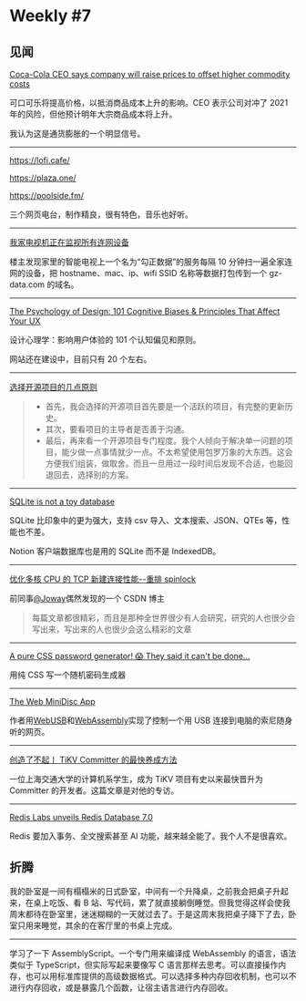# Weekly #7

## 见闻

[Coca-Cola CEO says company will raise prices to offset higher commodity costs](https://www.cnbc.com/2021/04/19/coca-cola-will-raise-prices-to-offset-higher-commodity-costs.html)

可口可乐将提高价格，以抵消商品成本上升的影响。CEO 表示公司对冲了 2021 年的风险，但他预计明年大宗商品成本将上升。

我认为这是通货膨胀的一个明显信号。

---

https://lofi.cafe/

https://plaza.one/

https://poolside.fm/

三个网页电台，制作精良，很有特色，音乐也好听。

---

[我家电视机正在监视所有连网设备](https://www.v2ex.com/t/772523)

楼主发现家里的智能电视上一个名为“勾正数据”的服务每隔 10 分钟扫一遍全家连网的设备，把 hostname、mac、ip、wifi SSID 名称等数据打包传到一个 gz-data.com 的域名。

---

[The Psychology of Design: 101 Cognitive Biases & Principles That Affect Your UX
](https://growth.design/psychology/)

设计心理学：影响用户体验的 101 个认知偏见和原则。

网站还在建设中，目前只有 20 个左右。

---

[选择开源项目的几点原则](https://blog.codingnow.com/2021/04/opensource.html)

> - 首先，我会选择的开源项目首先要是一个活跃的项目，有完整的更新历史。
> - 其次，要看项目的主导者是否善于沟通。
> - 最后，再来看一个开源项目专门程度。我个人倾向于解决单一问题的项目，能少做一点事情就少一点。不太希望使用包罗万象的大东西。这会方便我们组装，做取舍。而且一旦用过一段时间后发现不合适，也能回退回去，选择别的方案。

---

[SQLite is not a toy database](https://antonz.org/sqlite-is-not-a-toy-database/)

SQLite 比印象中的更为强大，支持 csv 导入、文本搜索、JSON、QTEs 等，性能也不差。

Notion 客户端数据库也是用的 SQLite 而不是 IndexedDB。

---

[优化多核 CPU 的 TCP 新建连接性能--重排 spinlock](https://blog.csdn.net/dog250/article/details/80575731)

前同事[@Joway](https://github.com/joway)偶然发现的一个 CSDN 博主

> 每篇文章都很精彩，而且是那种全世界很少有人会研究，研究的人也很少会写出来，写出来的人也很少会这么精彩的文章

---

[A pure CSS password generator! 😱 They said it can't be done...](https://dev.to/inhuofficial/a-pure-css-password-generator-they-said-it-can-t-be-done-4pla)

用纯 CSS 写一个随机密码生成器

---

[The Web MiniDisc App](https://stefano.brilli.me/blog/web-minidisc/)

作者用[WebUSB](https://wicg.github.io/webusb/)和[WebAssembly](https://webassembly.org/)实现了控制一个用 USB 连接到电脑的索尼随身听的网页。

---

[创造了不起丨 TiKV Committer 的最快养成方法](https://mp.weixin.qq.com/s/-GFlsipDZKNXViwM5yNOMw)

一位上海交通大学的计算机系学生，成为 TiKV 项目有史以来最快晋升为 Committer 的开发者。这篇文章是对他的专访。

---

[Redis Labs unveils Redis Database 7.0](https://www.zdnet.com/article/redis-labs-unveils-redis-database-7-0/)

Redis 要加入事务、全文搜索甚至 AI 功能，越来越全能了。我个人不是很喜欢。

## 折腾

我的卧室是一间有榻榻米的日式卧室，中间有一个升降桌，之前我会把桌子升起来，在桌上吃饭、看 B 站、写代码，累了就直接躺倒睡觉。但我觉得这样会使我周末都待在卧室里，迷迷糊糊的一天就过去了。于是这周末我把桌子降下了去，卧室只用来睡觉，其余的在客厅里的书桌上完成。

---

学习了一下 AssemblyScript。一个专门用来编译成 WebAssembly 的语言，语法类似于 TypeScript，但实际写起来要像写 C 语言那样去思考。可以直接操作内存，也可以用标准库提供的高级数据格式。可以选择多种内存回收机制，也可以不进行内存回收，或是暴露几个函数，让宿主语言进行内存回收。
